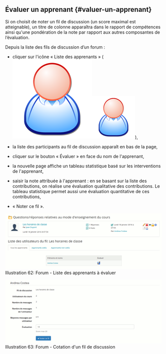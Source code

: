 ## Évaluer un apprenant {#valuer-un-apprenant}

Si on choisit de noter un fil de discussion \(un score maximal est atteignable\), un titre de colonne apparaîtra dans le rapport de compétences ainsi qu'une pondération de la note par rapport aux autres composantes de l’évaluation.

Depuis la liste des fils de discussion d’un forum :

* cliquer sur l'icône « Liste des apprenants » \(![](../assets/image105.svg)![](../assets/image105.png)\),

* la liste des participants au fil de discussion apparaît en bas de la page,

* cliquer sur le bouton « Évaluer » en face du nom de l'apprenant,

* la nouvelle page affiche un tableau statistique basé sur les interventions de l'apprenant,

* saisir la note attribuée à l'apprenant : en se basant sur la liste des contributions, on réalise une évaluation qualitative des contributions. Le tableau statistique permet aussi une évaluation quantitative de ces contributions,

* « Noter ce fil ».

![](../assets/image106.png)Illustration 62: Forum - Liste des apprenants à évaluer

![](../assets/image107.png)Illustration 63: Forum - Cotation d'un fil de discussion

